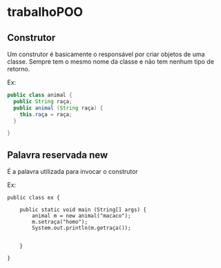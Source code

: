 # trabalhoPOO

## Construtor 
Um construtor é basicamente o responsável por criar objetos de uma classe. Sempre tem o mesmo nome da classe e não tem nenhum tipo de retorno.

Ex:

```java 
public class animal {
  public String raça; 
  public animal (String raça) { 
    this.raça = raça; 
  }

} 
```

## Palavra reservada new

É a palavra utilizada para invocar o construtor

Ex:

```
public class ex {
	
	public static void main (String[] args) {
		animal m = new animal("macaco");
		m.setraça("homo");
		System.out.println(m.getraça());
		
		
	}

}
```


